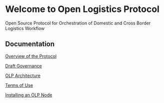 # Welcome to Open Logistics Protocol

Open Source Protocol for Orchestration of Domestic and Cross Border Logistics Workflow

## Documentation

[Overview of the Protocol]()

[Draft Governance]()

[OLP Architecture]()

[Terms of Use]()

[Installing an OLP Node]()
